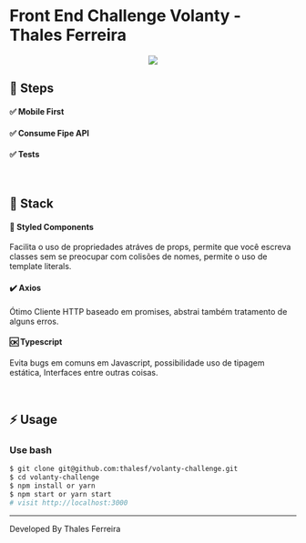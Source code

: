 # Front End Challenge Volanty - Thales Ferreira</h2>

<p align="center">
  <img src="https://img0.icarros.com/dbimg/imgloja/2/1958424_1">
</p>

## :walking: Steps
#### :white_check_mark: Mobile First
#### :white_check_mark: Consume Fipe API
#### :white_check_mark: Tests

<br />

## :large_blue_circle: Stack

#### :nail_care: Styled Components
Facilita o uso de propriedades atráves de props, permite que você escreva classes sem se preocupar com colisões de nomes, permite o uso de template literals.

#### :heavy_check_mark: Axios
Ótimo Cliente HTTP baseado em promises, abstrai também tratamento de alguns erros.

#### :ok: Typescript
Evita bugs em comuns em Javascript, possibilidade uso de tipagem estática, Interfaces entre outras coisas.


<br />

## :zap: Usage

### Use bash

```bash
$ git clone git@github.com:thalesf/volanty-challenge.git
$ cd volanty-challenge
$ npm install or yarn
$ npm start or yarn start
# visit http://localhost:3000
```
<hr />
Developed By Thales Ferreira 
